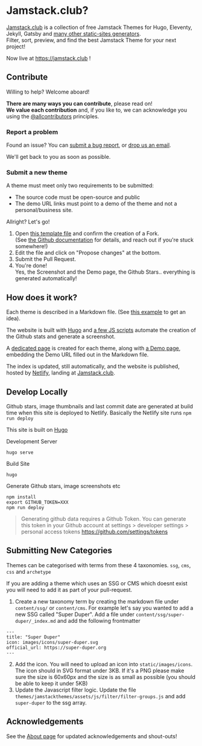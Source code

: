 # Jamstack.club?

[Jamstack.club](https://jamstack.club) is a collection of free Jamstack Themes for Hugo, Eleventy, Jekyll, Gatsby and [many other static-sites generators](https://jamstack.club/ssg).  
Filter, sort, preview, and find the best Jamstack Theme for your next project!

Now live at https://jamstack.club !


## Contribute

Willing to help? Welcome aboard!

**There are many ways you can contribute**, please read on!  
**We value each contribution** and, if you like to, we can acknowledge you using the [@allcontributors](https://github.com/all-contributors/all-contributors#readme) principles.

### Report a problem

Found an issue? You can [submit a bug report](https://github.com/RoneoOrg/jamstack.club/issues), or [drop us an email](https://jamstack.club/contact/).

We'll get back to you as soon as possible.
### Submit a new theme

A theme must meet only two requirements to be submitted:

* The source code must be open-source and public
* The demo URL links must point to a demo of the theme and not a personal/business site.

Allright? Let's go!

1. Open [this template file](https://github.com/RoneoOrg/jamstack.club/edit/main/content/theme/theme-contribution-template.md) and confirm the creation of a Fork.  
(See [the Github documentation](https://docs.github.com/en/repositories/working-with-files/managing-files/editing-files#editing-files-in-another-users-repository) for details, and reach out if you're stuck somewhere!)
2. Edit the file and click on "Propose changes" at the bottom.
3. Submit the Pull Request.
4. You're done!  
Yes, the Screenshot and the Demo page, the Github Stars.. everything is generated automatically!

## How does it work?

Each theme is described in a Markdown file. (See [this example](https://raw.githubusercontent.com/RoneoOrg/jamstack.club/main/content/theme/hugo-restaurant.md) to get an idea).

The website is built with [Hugo](https://gohugo.io) and [a few JS scripts](https://github.com/RoneoOrg/jamstack.club/tree/main/scripts) automate the creation of the Github stats and generate a screenshot.

A [dedicated page](https://jamstack.club/theme/hugo-restaurant/) is created for each theme, along with [a Demo page](https://jamstack.club/demo/theme/hugo-restaurant/), embedding the Demo URL filled out in the Markdown file.

The index is updated, still automatically, and the website is published, hosted by [Netlify](https://www.netlify.com/), landing at [Jamstack.club](https://jamstack.club).


## Develop Locally

Github stars, image thumbnails and last commit date are generated at build time when this site is deployed to Netlify. Basically the Netlify site runs `npm run deploy`

This site is built on [Hugo](https://gohugo.io/)

Development Server

```
hugo serve
```

Build Site

```
hugo
```

Generate Github stars, image screenshots etc

```
npm install
export GITHUB_TOKEN=XXX
npm run deploy
```

> Generating github data requires a Github Token. You can generate this token in your Github account at settings > developer settings > personal access tokens https://github.com/settings/tokens

## Submitting New Categories
Themes can be categorised with terms from these 4 taxonomies. `ssg`, `cms`, `css` and `archetype`

If you are adding a theme which uses an SSG or CMS which doesnt exist you will need to add it as part of your pull-request.

1. Create a new taxonomy term by creating the markdown file under `content/ssg/` or `content/cms`. For example let's say you wanted to add a new SSG called "Super Duper". Add a file under `content/ssg/super-duper/_index.md` and add the following frontmatter
```
---
title: "Super Duper"
icon: images/icons/super-duper.svg 
official_url: https://super-duper.org
---
```

2. Add the icon. You will need to upload an icon into `static/images/icons`. The icon should in SVG format under 3KB. If it's a PNG please make sure the size is 60x60px and the size is as small as possible (you should be able to keep it under 5KB)
3. Update the Javascript filter logic. Update the file `themes/jamstackthemes/assets/js/filter/filter-groups.js` and add `super-duper` to the ssg array.

## Acknowledgements

See the [About page](https://jamstack.club/about/) for updated acknowledgements and shout-outs!